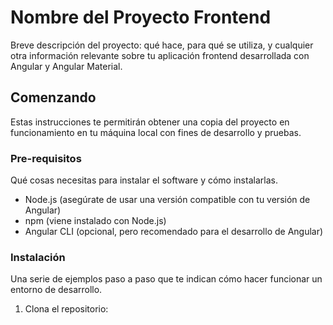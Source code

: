 # Nombre del Proyecto Frontend

Breve descripción del proyecto: qué hace, para qué se utiliza, y cualquier otra información relevante sobre tu aplicación frontend desarrollada con Angular y Angular Material.

## Comenzando

Estas instrucciones te permitirán obtener una copia del proyecto en funcionamiento en tu máquina local con fines de desarrollo y pruebas.

### Pre-requisitos

Qué cosas necesitas para instalar el software y cómo instalarlas.

- Node.js (asegúrate de usar una versión compatible con tu versión de Angular)
- npm (viene instalado con Node.js)
- Angular CLI (opcional, pero recomendado para el desarrollo de Angular)

### Instalación

Una serie de ejemplos paso a paso que te indican cómo hacer funcionar un entorno de desarrollo.

1. Clona el repositorio:

